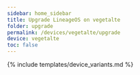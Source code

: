 ```yaml
---
sidebar: home_sidebar
title: Upgrade LineageOS on vegetalte
folder: upgrade
permalink: /devices/vegetalte/upgrade
device: vegetalte
toc: false
---
```

{% include templates/device_variants.md %}
